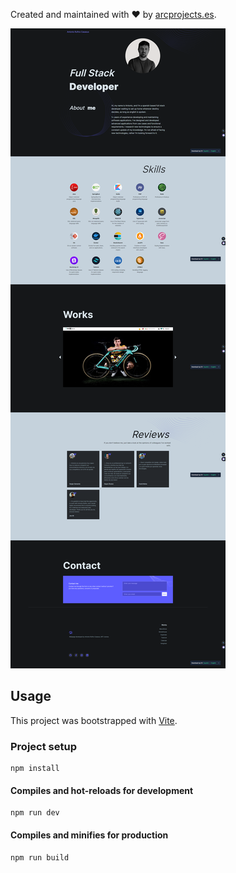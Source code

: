Created and maintained with ❤️ by [arcprojects.es](https://arcprojects.es).

![](./src/assets/readme/image.png)

## Usage

This project was bootstrapped with [Vite](https://vitejs.dev/).

### Project setup
```
npm install
```

#### Compiles and hot-reloads for development
```
npm run dev
```

#### Compiles and minifies for production
```
npm run build
```


